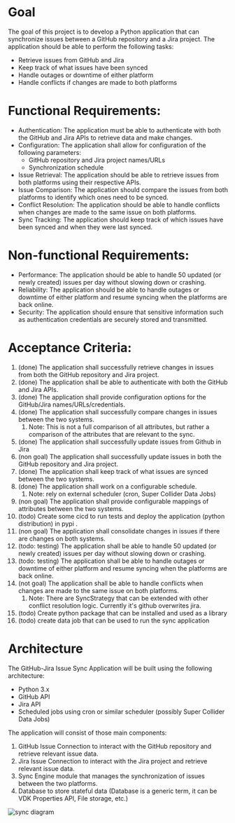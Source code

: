 
# Goal
The goal of this project is to develop a Python application
that can synchronize issues between a GitHub repository and a Jira project.
The application should be able to perform the following tasks:

* Retrieve issues from GitHub and Jira
* Keep track of what issues have been synced
* Handle outages or downtime of either platform
* Handle conflicts if changes are made to both platforms

# Functional Requirements:

- Authentication: The application must be able to authenticate with both the GitHub and Jira APIs to retrieve data and make changes.
- Configuration: The application shall allow for configuration of the following parameters:
    - GitHub repository and Jira project names/URLs 
    - Synchronization schedule
- Issue Retrieval: The application should be able to retrieve issues from both platforms using their respective APIs.
- Issue Comparison: The application should compare the issues from both platforms to identify which ones need to be synced.
- Conflict Resolution: The application should be able to handle conflicts when changes are made to the same issue on both platforms.
- Sync Tracking: The application should keep track of which issues have been synced and when they were last synced.

# Non-functional Requirements:

- Performance: The application should be able to handle 50 updated (or newly created) issues per day  without slowing down or crashing.
- Reliability: The application should be able to handle outages or downtime of either platform and resume syncing when the platforms are back online.
- Security: The application should ensure that sensitive information such as authentication credentials are securely stored and transmitted.

# Acceptance Criteria:

1. (done) The application shall successfully retrieve changes in issues from both the GitHub repository and Jira project.
2. (done) The application shall be able to authenticate with both the GitHub and Jira APIs.
3. (done) The application shall provide configuration options for the GitHub/Jira names/URLs/credentials.
4. (done) The application shall successfully compare changes in issues between the two systems.
   1. Note: This is not a full comparison of all attributes, but rather a comparison of the attributes that are relevant to the sync.
5. (done) The application shall successfully update issues from Github in Jira
6. (non goal) The application shall successfully update issues in both the GitHub repository and Jira project.
7. (done) The application shall keep track of what issues are synced between the two systems.
8. (done) The application shall work on a configurable schedule.
   1. Note: rely on external scheduler (cron, Super Collider Data Jobs)
9. (non goal) The application shall provide configurable mappings of attributes between the two systems.
10. (todo) Create some cicd to run tests and deploy the application (python distribution) in pypi .
11. (non goal) The application shall consolidate changes in issues if there are changes on both systems.
12. (todo: testing) The application shall be able to handle 50 updated (or newly created) issues per day without slowing down or crashing.
13. (todo: testing) The application shall be able to handle outages or downtime of either platform and resume syncing when the platforms are back online.
14. (not goal) The application shall be able to handle conflicts when changes are made to the same issue on both platforms.
    1. Note: There are SyncStrategy that can be extended with other conflict resolution logic. Currently it's github overwrites jira.
15. (todo) Create python package that can be installed and used as a library
16. (todo) create data job that can be used to run the sync application 
    
# Architecture


The GitHub-Jira Issue Sync Application will be built using the following architecture:

- Python 3.x
- GitHub API
- Jira API
- Scheduled jobs using cron or similar scheduler (possibly Super Collider Data Jobs)

The application will consist of those main components:

1. GitHub Issue Connection to interact with the GitHub repository and retrieve relevant issue data.
2. Jira Issue Connection to interact with the Jira project and retrieve relevant issue data.
3. Sync Engine module that manages the synchronization of issues between the two platforms.
4. Database to store stateful data (Database is a generic term, it can be VDK Properties API, File storage, etc.)


![sync diagram](https://www.plantuml.com/plantuml/svg/ZP31JiCm38RlVWfhTrvW1pGnq0Q2qxG7S9keYzewaUC88SIx4pT50h73UhB_VFd_lzbb9T4oJv37m8c4PkpZd29xLlm4hDz35ETb7wSes4tKZqsjmo2ni6idxvUW7hu0gDUwdhCNI2GQ-f285JSlGGYVSouUtoA72csGCffSzx_i8UYnT5Vem_4VU_hW7fzu2EmNn7PmfDHHzlYu3W3M2E_kcyKMz-99VSRQjIItZCGObiJ8s1h00jijSztYoRFBAsGHOB8T_yHKHADKhvbI2ZmWiRl6hoLUOnnppRUuI-b-apScj_Sph_Fw5oOq47RrKfcdRm00)
